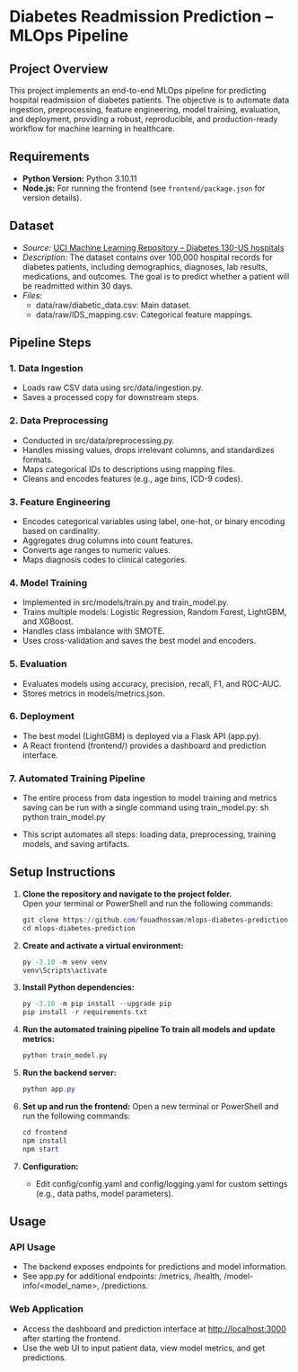 # Diabetes Readmission Prediction – MLOps Pipeline

## Project Overview
This project implements an end-to-end MLOps pipeline for predicting hospital readmission of diabetes patients. The objective is to automate data ingestion, preprocessing, feature engineering, model training, evaluation, and deployment, providing a robust, reproducible, and production-ready workflow for machine learning in healthcare.

## Requirements
- **Python Version:** Python 3.10.11
- **Node.js:** For running the frontend (see `frontend/package.json` for version details).

## Dataset
- *Source:* [UCI Machine Learning Repository – Diabetes 130-US hospitals](https://archive.ics.uci.edu/ml/datasets/diabetes+130-us+hospitals+for+years+1999-2008)
- *Description:* The dataset contains over 100,000 hospital records for diabetes patients, including demographics, diagnoses, lab results, medications, and outcomes. The goal is to predict whether a patient will be readmitted within 30 days.
- *Files:*
  - data/raw/diabetic_data.csv: Main dataset.
  - data/raw/IDS_mapping.csv: Categorical feature mappings.

## Pipeline Steps

### 1. Data Ingestion
- Loads raw CSV data using src/data/ingestion.py.
- Saves a processed copy for downstream steps.

### 2. Data Preprocessing
- Conducted in src/data/preprocessing.py.
- Handles missing values, drops irrelevant columns, and standardizes formats.
- Maps categorical IDs to descriptions using mapping files.
- Cleans and encodes features (e.g., age bins, ICD-9 codes).

### 3. Feature Engineering
- Encodes categorical variables using label, one-hot, or binary encoding based on cardinality.
- Aggregates drug columns into count features.
- Converts age ranges to numeric values.
- Maps diagnosis codes to clinical categories.

### 4. Model Training
- Implemented in src/models/train.py and train_model.py.
- Trains multiple models: Logistic Regression, Random Forest, LightGBM, and XGBoost.
- Handles class imbalance with SMOTE.
- Uses cross-validation and saves the best model and encoders.

### 5. Evaluation
- Evaluates models using accuracy, precision, recall, F1, and ROC-AUC.
- Stores metrics in models/metrics.json.

### 6. Deployment
- The best model (LightGBM) is deployed via a Flask API (app.py).
- A React frontend (frontend/) provides a dashboard and prediction interface.

### 7. Automated Training Pipeline
- The entire process from data ingestion to model training and metrics saving can be run with a single command using train_model.py:
  sh
  python train_model.py
  
- This script automates all steps: loading data, preprocessing, training models, and saving artifacts.


## Setup Instructions
1. **Clone the repository and navigate to the project folder.**  
   Open your terminal or PowerShell and run the following commands:  
   ```powershell
   git clone https://github.com/fouadhossam/mlops-diabetes-prediction
   cd mlops-diabetes-prediction
   ```

2. **Create and activate a virtual environment:**
   ```powershell
   py -3.10 -m venv venv
   venv\Scripts\activate
   ```
3. **Install Python dependencies:**
   ```powershell
   py -3.10 -m pip install --upgrade pip
   pip install -r requirements.txt
   ```

4. **Run the automated training pipeline To train all models and update metrics:**
    ```powershell
    python train_model.py
    ```

5. **Run the backend server:**
    ```powershell
    python app.py
    ```

6. **Set up and run the frontend:**
   Open a new terminal or PowerShell and run the following commands:
   ```powershell
   cd frontend
   npm install
   npm start
   ```
7. **Configuration:**
   - Edit config/config.yaml and config/logging.yaml for custom settings (e.g., data paths, model parameters).

## Usage

### API Usage
- The backend exposes endpoints for predictions and model information.
- See app.py for additional endpoints: /metrics, /health, /model-info/<model_name>, /predictions.

### Web Application
- Access the dashboard and prediction interface at [http://localhost:3000](http://localhost:3000) after starting the frontend.
- Use the web UI to input patient data, view model metrics, and get predictions.